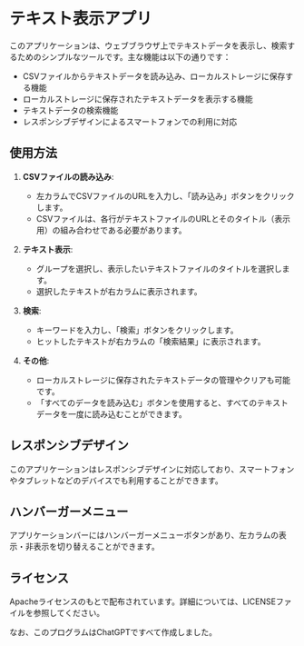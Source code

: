 # テキスト表示アプリ

このアプリケーションは、ウェブブラウザ上でテキストデータを表示し、検索するためのシンプルなツールです。主な機能は以下の通りです：

- CSVファイルからテキストデータを読み込み、ローカルストレージに保存する機能
- ローカルストレージに保存されたテキストデータを表示する機能
- テキストデータの検索機能
- レスポンシブデザインによるスマートフォンでの利用に対応

## 使用方法

1. **CSVファイルの読み込み**:
   - 左カラムでCSVファイルのURLを入力し、「読み込み」ボタンをクリックします。
   - CSVファイルは、各行がテキストファイルのURLとそのタイトル（表示用）の組み合わせである必要があります。

2. **テキスト表示**:
   - グループを選択し、表示したいテキストファイルのタイトルを選択します。
   - 選択したテキストが右カラムに表示されます。

3. **検索**:
   - キーワードを入力し、「検索」ボタンをクリックします。
   - ヒットしたテキストが右カラムの「検索結果」に表示されます。

4. **その他**:
   - ローカルストレージに保存されたテキストデータの管理やクリアも可能です。
   - 「すべてのデータを読み込む」ボタンを使用すると、すべてのテキストデータを一度に読み込むことができます。

## レスポンシブデザイン

このアプリケーションはレスポンシブデザインに対応しており、スマートフォンやタブレットなどのデバイスでも利用することができます。

## ハンバーガーメニュー

アプリケーションバーにはハンバーガーメニューボタンがあり、左カラムの表示・非表示を切り替えることができます。

## ライセンス

Apacheライセンスのもとで配布されています。詳細については、LICENSEファイルを参照してください。

なお、このプログラムはChatGPTですべて作成しました。

